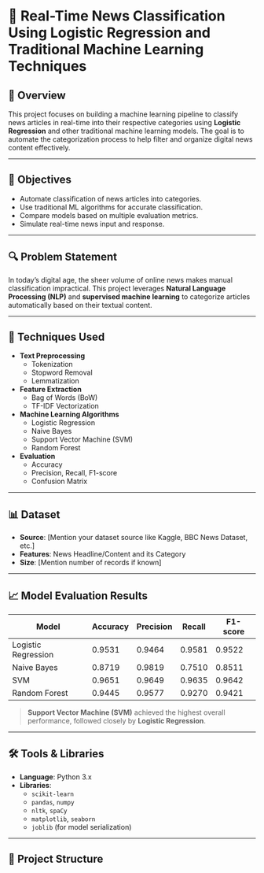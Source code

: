 # 📰 Real-Time News Classification Using Logistic Regression and Traditional Machine Learning Techniques

## 📌 Overview

This project focuses on building a machine learning pipeline to classify news articles in real-time into their respective categories using **Logistic Regression** and other traditional machine learning models. The goal is to automate the categorization process to help filter and organize digital news content effectively.

---

## 🎯 Objectives

- Automate classification of news articles into categories.
- Use traditional ML algorithms for accurate classification.
- Compare models based on multiple evaluation metrics.
- Simulate real-time news input and response.

---

## 🔍 Problem Statement

In today’s digital age, the sheer volume of online news makes manual classification impractical. This project leverages **Natural Language Processing (NLP)** and **supervised machine learning** to categorize articles automatically based on their textual content.

---

## 🧠 Techniques Used

- **Text Preprocessing**
  - Tokenization
  - Stopword Removal
  - Lemmatization
- **Feature Extraction**
  - Bag of Words (BoW)
  - TF-IDF Vectorization
- **Machine Learning Algorithms**
  - Logistic Regression
  - Naive Bayes
  - Support Vector Machine (SVM)
  - Random Forest
- **Evaluation**
  - Accuracy
  - Precision, Recall, F1-score
  - Confusion Matrix

---

## 📊 Dataset

- **Source**: [Mention your dataset source like Kaggle, BBC News Dataset, etc.]
- **Features**: News Headline/Content and its Category
- **Size**: [Mention number of records if known]

---

## 📈 Model Evaluation Results

| Model              | Accuracy | Precision | Recall | F1-score |
|-------------------|----------|-----------|--------|----------|
| Logistic Regression | 0.9531   | 0.9464    | 0.9581 | 0.9522   |
| Naive Bayes         | 0.8719   | 0.9819    | 0.7510 | 0.8511   |
| SVM                 | 0.9651   | 0.9649    | 0.9635 | 0.9642   |
| Random Forest       | 0.9445   | 0.9577    | 0.9270 | 0.9421   |

> **Support Vector Machine (SVM)** achieved the highest overall performance, followed closely by **Logistic Regression**.

---

## 🛠 Tools & Libraries

- **Language**: Python 3.x
- **Libraries**:
  - `scikit-learn`
  - `pandas`, `numpy`
  - `nltk`, `spaCy`
  - `matplotlib`, `seaborn`
  - `joblib` (for model serialization)

---

## 📁 Project Structure

